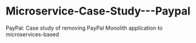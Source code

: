 # Microservice-Case-Study---Paypal
PayPal: Case study of removing PayPal Monolith application to microservices-based
